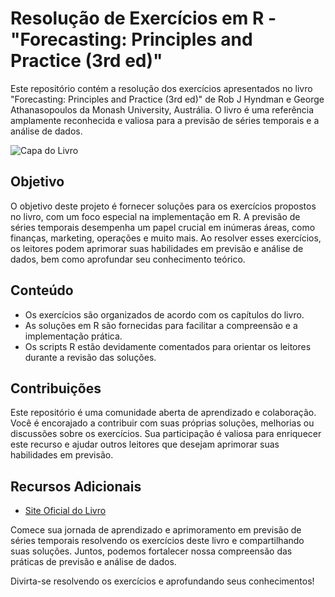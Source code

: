 # Resolução de Exercícios em R - "Forecasting: Principles and Practice (3rd ed)"

Este repositório contém a resolução dos exercícios apresentados no livro "Forecasting: Principles and Practice (3rd ed)" de Rob J Hyndman e George Athanasopoulos da Monash University, Austrália. O livro é uma referência amplamente reconhecida e valiosa para a previsão de séries temporais e a análise de dados.

![Capa do Livro](https://otexts.com/fpp3/figs/fpp3_front_cover.jpg)

## Objetivo

O objetivo deste projeto é fornecer soluções para os exercícios propostos no livro, com um foco especial na implementação em R. A previsão de séries temporais desempenha um papel crucial em inúmeras áreas, como finanças, marketing, operações e muito mais. Ao resolver esses exercícios, os leitores podem aprimorar suas habilidades em previsão e análise de dados, bem como aprofundar seu conhecimento teórico.

## Conteúdo

- Os exercícios são organizados de acordo com os capítulos do livro.
- As soluções em R são fornecidas para facilitar a compreensão e a implementação prática.
- Os scripts R estão devidamente comentados para orientar os leitores durante a revisão das soluções.

## Contribuições

Este repositório é uma comunidade aberta de aprendizado e colaboração. Você é encorajado a contribuir com suas próprias soluções, melhorias ou discussões sobre os exercícios. Sua participação é valiosa para enriquecer este recurso e ajudar outros leitores que desejam aprimorar suas habilidades em previsão.

## Recursos Adicionais

- [Site Oficial do Livro](https://otexts.com/fpp3/)

Comece sua jornada de aprendizado e aprimoramento em previsão de séries temporais resolvendo os exercícios deste livro e compartilhando suas soluções. Juntos, podemos fortalecer nossa compreensão das práticas de previsão e análise de dados.

Divirta-se resolvendo os exercícios e aprofundando seus conhecimentos!


